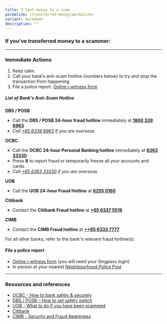 ```yaml
---
title: I lost money to a scam
permalink: /transferred-money/permalink/
variant: markdown
description: ""
---
```

### If you've transferred money to a scammer:

<hr>

### Immediate Actions  
1. Keep calm. 
2. Call your bank’s anti-scam hotline (numbers below) to try and stop the transaction from happening 
3. File a police report: [Online i-witness form](https://eservices.police.gov.sg/content/policehubhome/homepage/police-report.html  ) 

##### List of Bank's Anti-Scam Hotline 

  
**DBS / POSB** 
* Call the **DBS / POSB 24-hour fraud hotline** immediately at <strong><a href="tel:1800 339 6963">1800 339 6963</a></strong> 
* *Call <a href="tel:+65 6339 6963">+65 6339 6963</a>  if you are overseas*

**OCBC**
* Call the **OCBC 24-hour Personal Banking hotline** immediately at  <strong><a href="tel:6363 3333">6363 33330</a></strong>
* Press **8** to report fraud or temporarily freeze all your accounts and cards.  
* *Call <a href="tel:+65 6363 3333">+65 6363 33330</a> if you are overseas*
  
**UOB**
* Call the **UOB 24-hour Fraud Hotline** at <strong><a href="tel:6255 0160">6255 0160</a></strong>
  
**Citibank**
* Contact the **Citibank Fraud hotline** at <strong><a href="tel:+65 6337 5519">+65 6337 5519</a></strong>
  
**CIMB**  
* Contact the **CIMB Fraud hotline** at <strong><a href="tel:+65 6333 7777">++65 6333 7777</a></strong>
  
For all other banks, refer to the bank's relevant fraud hotline(s). 
  

  
#### File a police report
* [Online i-witness form](https://eservices.police.gov.sg/content/policehubhome/homepage/police-report.html  ) (you will need your Singpass login) 
* In person at your nearest [Neighbourhood Police Post](https://www.sgdi.gov.sg/other-organisations/police-posts-manned-npps)


<hr>

### Resources and references

  
* [OCBC - How to bank safely &amp; securely ](https://www.ocbc.com/personal-banking/security/secure-banking-ways/impersonation-scams) 
* [DBS / POSB – How to set safety switch](https://www.dbs.com.sg/personal/support/bank-ssb-safety-switch.html)
* [UOB - What to do if you have been scammed](https://www.uob.com.sg/personal/digital-banking/pib/security/what-to-do-if-you-have-been-scammed/index.page)
* [Citibank](https://www.citibank.com.sg/static/contact/)
* [CIMB - Security and Fraud Awareness](https://www.cimb.com.sg/en/personal/help-support/security-fraud.html)